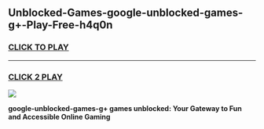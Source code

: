 
## Unblocked-Games-google-unblocked-games-g+-Play-Free-h4q0n
<h3>
<a href="https://premium76.site?title=google-unblocked-games-g+&ref=21A">CLICK TO PLAY</a></h3>
<hr>

<h3>
<a href="https://premium76.site?title=google-unblocked-games-g+&ref=21A">CLICK 2 PLAY</a>
  
</h3>

<a href="https://premium76.site?title=google-unblocked-games-g+&ref=21A"><img src="https://clearcache.store/games.png"></a>


**google-unblocked-games-g+ games unblocked: Your Gateway to Fun and Accessible Online Gaming**

